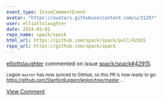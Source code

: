 ```yaml
---
event_type: IssueCommentEvent
avatar: "https://avatars.githubusercontent.com/u/3129?"
user: elliottslaughter
date: 2024-03-01
repo_name: spack/spack
html_url: https://github.com/spack/spack/pull/42915
repo_url: https://github.com/spack/spack
---
```


<a href='https://github.com/elliottslaughter' target='_blank'>elliottslaughter</a> commented on issue <a href='https://github.com/spack/spack/pull/42915' target='_blank'>spack/spack#42915</a>.

<small>Legion `master` has now synced to GitHub, so this PR is now ready to go: https://github.com/StanfordLegion/legion/tree/master...</small>

<a href='https://github.com/spack/spack/pull/42915' target='_blank'>View Comment</a>
